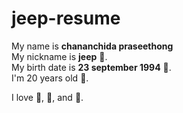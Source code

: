 # jeep-resume
My name is **chananchida praseethong**  
My nickname is **jeep** :car:.  
My birth date is **23 september 1994** :cake:.  
I'm 20 years old :girl:.  

I love :cake:, :tea:, and :dancer:.
